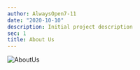 ```yaml
---
author: AlwaysOpen7-11
date: "2020-10-10"
description: Initial project description
sec: 1
title: About Us
---
```

![AboutUs](post/images_files/AboutUs.JPG)